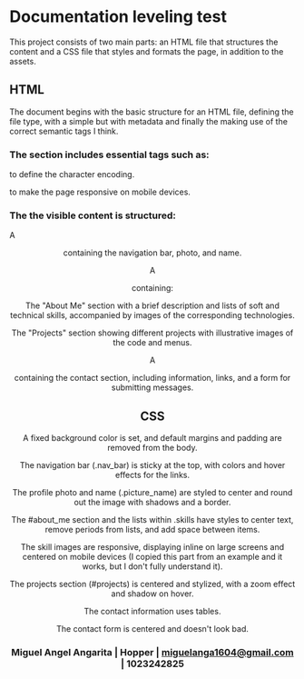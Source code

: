 # Documentation leveling test
This project consists of two main parts: an HTML file that structures the content and a CSS file that styles and formats the page, in addition to the assets.

## HTML
The document begins with the basic structure for an HTML file, defining the file type, with a simple <head> but with metadata and finally the <body> making use of the correct semantic tags I think.

### The <head> section includes essential tags such as:


<meta charset="utf-8" /> to define the character encoding.

<meta name="viewport" content="width=device-width, initial-scale=1.0"> to make the page responsive on mobile devices.

### The <body> the visible content is structured:

A <header> containing the navigation bar, photo, and name.

A <main> containing:

The "About Me" section with a brief description and lists of soft and technical skills, accompanied by images of the corresponding technologies.

The "Projects" section showing different projects with illustrative images of the code and menus.

A <footer> containing the contact section, including information, links, and a form for submitting messages.

## CSS
A fixed background color is set, and default margins and padding are removed from the body.

The navigation bar (.nav_bar) is sticky at the top, with colors and hover effects for the links.

The profile photo and name (.picture_name) are styled to center and round out the image with shadows and a border.

The #about_me section and the lists within .skills have styles to center text, remove periods from lists, and add space between items.

The skill images are responsive, displaying inline on large screens and centered on mobile devices (I copied this part from an example and it works, but I don't fully understand it).

The projects section (#projects) is centered and stylized, with a zoom effect and shadow on hover.

The contact information uses tables.

The contact form is centered and doesn't look bad.

### Miguel Angel Angarita | Hopper | miguelanga1604@gmail.com | 1023242825